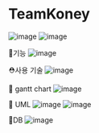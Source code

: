 # TeamKoney
![image](https://user-images.githubusercontent.com/50855104/213604280-508c8046-8a7c-4d17-a83b-fa3f38f4c6a9.png)
![image](https://user-images.githubusercontent.com/50855104/213604317-46f46442-3483-4f52-bdd1-a97b7d448c47.png)

🎈기능
![image](https://user-images.githubusercontent.com/50855104/213604407-2daf5f3f-631e-4329-b3d9-fca9191e3784.png)

⛑사용 기술
![image](https://user-images.githubusercontent.com/50855104/213604501-0b7c2860-0c18-4044-ae74-a052cd8809d5.png)

📗 gantt chart
![image](https://user-images.githubusercontent.com/50855104/213604569-29bdcc44-6f49-4032-bfd6-b11c29462d28.png)


📝 UML
![image](https://user-images.githubusercontent.com/50855104/213604642-17f30c90-2d15-48e9-b327-9813cdf21f8c.png)
![image](https://user-images.githubusercontent.com/50855104/213604662-61b7f46a-a214-4b32-a7e3-124081bfb816.png)

🧮DB
![image](https://user-images.githubusercontent.com/50855104/213604691-28a71304-9d35-4774-9a85-a573611c00b3.png)
